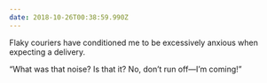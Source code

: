 ```yaml
---
date: 2018-10-26T00:38:59.990Z
---
```


Flaky couriers have conditioned me to be excessively anxious when expecting a delivery.

“What was that noise? Is that it? No, don’t run off—I’m coming!”
